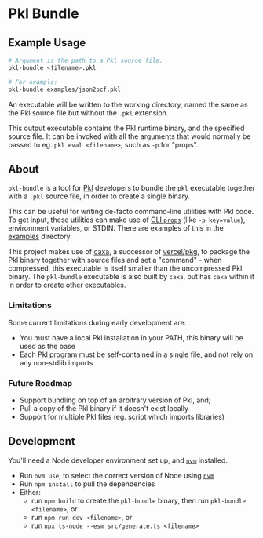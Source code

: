# Pkl Bundle

## Example Usage

```sh
# Argument is the path to a Pkl source file.
pkl-bundle <filename>.pkl

# For example:
pkl-bundle examples/json2pcf.pkl
```

An executable will be written to the working directory, named the same as
the Pkl source file but without the `.pkl` extension.

This output executable contains the Pkl runtime binary, and the specified source file. It can be invoked with all the arguments that would normally be passed
to eg. `pkl eval <filename>`, such as `-p` for "props".

## About

`pkl-bundle` is a tool for [Pkl](https://pkl-lang.org/) developers to bundle the `pkl` executable together with a `.pkl` source file, in order to create a single binary.

This can be useful for writing de-facto command-line utilities with Pkl code. To get input, these utilities can make use of [CLI `props`](https://pkl-lang.org/main/current/pkl-cli/index.html#usage) (like `-p key=value`), environment variables, or STDIN. There are examples of this in the [examples](./examples) directory.

This project makes use of [caxa](https://www.npmjs.com/package/caxa), a successor of [vercel/pkg](https://github.com/vercel/pkg), to package the Pkl binary together with source files and set a "command" - when compressed, this executable is itself smaller than the uncompressed Pkl binary. The `pkl-bundle` executable is also built by `caxa`, but has `caxa` within it in order to create other executables.

### Limitations

Some current limitations during early development are:

- You must have a local Pkl installation in your PATH, this binary will be used as the base
- Each Pkl program must be self-contained in a single file, and not rely on any non-stdlib imports

### Future Roadmap

- Support bundling on top of an arbitrary version of Pkl, and;
- Pull a copy of the Pkl binary if it doesn't exist locally
- Support for multiple Pkl files (eg. script which imports libraries)

## Development

You'll need a Node developer environment set up, and [`nvm`](https://github.com/nvm-sh/nvm) installed.

- Run `nvm use`, to select the correct version of Node using [`nvm`](https://github.com/nvm-sh/nvm)
- Run `npm install` to pull the dependencies
- Either:
  - run `npm build` to create the `pkl-bundle` binary, then run `pkl-bundle <filename>`, or
  - run `npm run dev <filename>`, or
  - run `npx ts-node --esm src/generate.ts <filename>`
